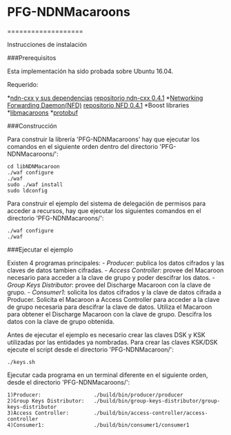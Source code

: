 # PFG-NDNMacaroons
===================

Instrucciones de instalación

###Prerequisitos

Esta implementación ha sido probada sobre Ubuntu 16.04.

Requerido:

*[ndn-cxx y sus dependencias](http://named-data.net/doc/ndn-cxx/0.4.1/INSTALL.html)
[repositorio ndn-cxx 0.4.1](https://github.com/named-data/ndn-cxx/releases/tag/ndn-cxx-0.4.1)
*[Networking Forwarding Daemon(NFD)](http://named-data.net/doc/NFD/0.4.1/INSTALL.html)
[repositorio NFD 0.4.1](https://github.com/named-data/NFD/releases/tag/NFD-0.4.1)
*Boost libraries
*[libmacaroons](https://github.com/rescrv/libmacaroons)
*[protobuf](https://github.com/google/protobuf)

###Construcción

Para construir la librería 'PFG-NDNMacaroons' hay que ejecutar
los comandos en el siguiente orden dentro del directorio
'PFG-NDNMacaroons/':

	cd libNDNMacaroon
	./waf configure
	./waf
	sudo ./waf install
	sudo ldconfig

Para construir el ejemplo del sistema de delegación de permisos
para acceder a recursos, hay que ejecutar los siguientes comandos
en el directorio 'PFG-NDNMacaroons/':

	./waf configure
	./waf

###Ejecutar el ejemplo

Existen 4 programas principales:
	- *Producer*: publica los datos cifrados y las claves de datos tambien cifradas.
	- *Access Controller*: provee del Macaroon necesario para acceder a la clave de grupo y poder descifrar los datos.
	- *Group Keys Distributor*: provee del Discharge Macaroon con la clave de grupo.
	- *Consumer1*: solicita los datos cifrados y la clave de datos cifrada a Producer.
				Solicita el Macaroon a Access Controller para acceder a la clave de grupo necesaria para descifrar la clave de datos.
				Utiliza el Macaroon para obtener el Discharge Macaroon con la clave de grupo.
				Descifra los datos con la clave de grupo obtenida.

Antes de ejecutar el ejemplo es necesario crear las claves DSK y KSK utilizadas por las entidades ya nombradas. Para crear las claves KSK/DSK ejecute el script desde el directorio 'PFG-NDNMacaroon/':

	./keys.sh

Ejecutar cada programa en un terminal diferente en el siguiente orden, desde el directorio 'PFG-NDNMacaroons/':

	1)Producer:					./build/bin/producer/producer
	2)Group Keys Distributor:	./build/bin/group-keys-distributor/group-keys-distributor
	3)Access Controller:		./build/bin/access-controller/access-controller
	4)Consumer1:				./build/bin/consumer1/consumer1